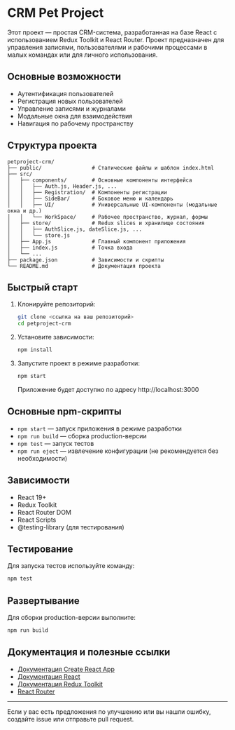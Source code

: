 # CRM Pet Project

Этот проект — простая CRM-система, разработанная на базе React с использованием Redux Toolkit и React Router. Проект предназначен для управления записями, пользователями и рабочими процессами в малых командах или для личного использования.

## Основные возможности
- Аутентификация пользователей
- Регистрация новых пользователей
- Управление записями и журналами
- Модальные окна для взаимодействия
- Навигация по рабочему пространству

## Структура проекта
```
petproject-crm/
├── public/                # Статические файлы и шаблон index.html
├── src/
│   ├── components/        # Основные компоненты интерфейса
│   │   ├── Auth.js, Header.js, ...
│   │   ├── Registration/  # Компоненты регистрации
│   │   ├── SideBar/       # Боковое меню и календарь
│   │   ├── UI/            # Универсальные UI-компоненты (модальные окна и др.)
│   │   └── WorkSpace/     # Рабочее пространство, журнал, формы
│   ├── store/             # Redux slices и хранилище состояния
│   │   ├── AuthSlice.js, dateSlice.js, ...
│   │   └── store.js
│   ├── App.js             # Главный компонент приложения
│   ├── index.js           # Точка входа
│   └── ...
├── package.json           # Зависимости и скрипты
└── README.md              # Документация проекта
```

## Быстрый старт
1. Клонируйте репозиторий:
   ```sh
   git clone <ссылка на ваш репозиторий>
   cd petproject-crm
   ```
2. Установите зависимости:
   ```sh
   npm install
   ```
3. Запустите проект в режиме разработки:
   ```sh
   npm start
   ```
   Приложение будет доступно по адресу http://localhost:3000

## Основные npm-скрипты
- `npm start` — запуск приложения в режиме разработки
- `npm run build` — сборка production-версии
- `npm test` — запуск тестов
- `npm run eject` — извлечение конфигурации (не рекомендуется без необходимости)

## Зависимости
- React 19+
- Redux Toolkit
- React Router DOM
- React Scripts
- @testing-library (для тестирования)

## Тестирование
Для запуска тестов используйте команду:
```sh
npm test
```

## Развертывание
Для сборки production-версии выполните:
```sh
npm run build
```

## Документация и полезные ссылки
- [Документация Create React App](https://facebook.github.io/create-react-app/docs/getting-started)
- [Документация React](https://reactjs.org/)
- [Документация Redux Toolkit](https://redux-toolkit.js.org/)
- [React Router](https://reactrouter.com/)

---

Если у вас есть предложения по улучшению или вы нашли ошибку, создайте issue или отправьте pull request.
